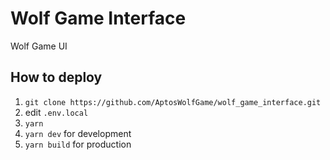 # Wolf Game Interface

Wolf Game UI

## How to deploy

1. `git clone https://github.com/AptosWolfGame/wolf_game_interface.git`
2. edit `.env.local`
3. `yarn`
4. `yarn dev` for development
5. `yarn build` for production